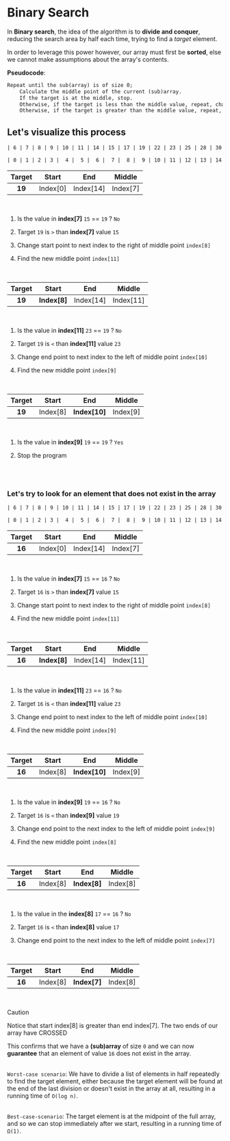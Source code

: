 # Binary Search

In **Binary search**, the idea of the algorithm is to **divide and conquer**, reducing the search area by half each time, trying to find a *target* element.

In order to leverage this power however, our array must first be **sorted**, else we cannot make assumptions about the array's contents.

**Pseudocode**:

```txt
Repeat until the sub(array) is of size 0;
    Calculate the middle point of the current (sub)array.   
    If the target is at the middle, stop.
    Otherwise, if the target is less than the middle value, repeat, changing the end point to be just to the left of the middle.
    Otherwise, if the target is greater than the middle value, repeat, changing the start point to be just to the right of the middle.
```

## Let's visualize this process

```txt
| 6 | 7 | 8 | 9 | 10 | 11 | 14 | 15 | 17 | 19 | 22 | 23 | 25 | 28 | 30 | --> Elements

| 0 | 1 | 2 | 3 |  4 |  5 |  6 |  7 |  8 |  9 | 10 | 11 | 12 | 13 | 14 | --> Indexes
```

|Target|Start|End|Middle|
|:-:|:-:|:-:|:-:|
|**19**|Index[0]| Index[14]|Index[7]|

<br>

1. Is the value in **index[7]** `15` == `19` ? `No`

2. Target `19` is `>` than **index[7]** value `15`

3. Change start point to next index to the right of middle point `index[8]`

4. Find the new middle point `index[11]`

<br>

|Target|Start|End|Middle|
|:-:|:-:|:-:|:-:|
|**19**|**Index[8]**|Index[14]|Index[11]|

<br>

1. Is the value in **index[11]** `23` == `19` ? `No`

2. Target `19` is `<` than **index[11]** value `23`

3. Change end point to next index to the left of middle point `index[10]`

4. Find the new middle point `index[9]`

<br>

|Target|Start|End|Middle|
|:-:|:-:|:-:|:-:|
|**19**|Index[8]|**Index[10]**|Index[9]|

<br>

1. Is the value in **index[9]** `19` == `19` ? `Yes`

2. Stop the program

<br><br>

### Let's try to look for an element that does not exist in the array

```txt
| 6 | 7 | 8 | 9 | 10 | 11 | 14 | 15 | 17 | 19 | 22 | 23 | 25 | 28 | 30 | --> Elements

| 0 | 1 | 2 | 3 |  4 |  5 |  6 |  7 |  8 |  9 | 10 | 11 | 12 | 13 | 14 | --> Indexes
```

|Target|Start|End|Middle|
|:-:|:-:|:-:|:-:|
|**16**|Index[0]| Index[14]|Index[7]|

<br>

1. Is the value in **index[7]** `15` == `16` ? `No`

2. Target `16` is `>` than **index[7]** value `15`

3. Change start point to next index to the right of middle point `index[8]`

4. Find the new middle point `index[11]`

<br>

|Target|Start|End|Middle|
|:-:|:-:|:-:|:-:|
|**16**|**Index[8]**|Index[14]|Index[11]|

<br>

1. Is the value in **index[11]** `23` == `16` ? `No`

2. Target `16` is `<` than **index[11]** value `23`

3. Change end point to next index to the left of middle point `index[10]`

4. Find the new middle point `index[9]`

<br>

|Target|Start|End|Middle|
|:-:|:-:|:-:|:-:|
|**16**|Index[8]|**Index[10]**|Index[9]|

<br>

1. Is the value in **index[9]** `19` == `16` ? `No`

2. Target `16` is `<` than **index[9]** value `19`

3. Change end point to the next index to the left of middle point `index[9]`

4. Find the new middle point `index[8]`

<br>

|Target|Start|End|Middle|
|:-:|:-:|:-:|:-:|
|**16**|Index[8]|**Index[8]**|Index[8]|

<br>

1. Is the value in the **index[8]** `17` == `16` ? `No`

2. Target `16` is `<` than **index[8]** value `17`

3. Change end point to the next index to the left of middle point `index[7]`

<br>

|Target|Start|End|Middle|
|:-:|:-:|:-:|:-:|
|**16**|Index[8]|**Index[7]**|Index[8]|

<br>

> [!CAUTION]
> Notice that start index[8] is greater than end index[7]. The two ends of our array have CROSSED

This confirms that we have a **(sub)array** of size `0` and we can now **guarantee** that an element of value `16` does not exist in the array.
<br><br>

`Worst-case scenario`: We have to divide a list of elements in half repeatedly to find the target element, either because the target element will be found at the end of the last division or doesn't exist in the array at all, resulting in a running time of `O(log n)`.
<br><br>

`Best-case-scenario`: The target element is at the midpoint of the full array, and so we can stop immediately after we start, resulting in a running time of `Ω(1)`.
